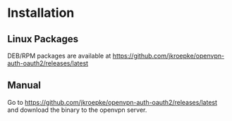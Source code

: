 # Installation

## Linux Packages

DEB/RPM packages are available at https://github.com/jkroepke/openvpn-auth-oauth2/releases/latest

## Manual

Go to https://github.com/jkroepke/openvpn-auth-oauth2/releases/latest and download the binary to the openvpn server.
